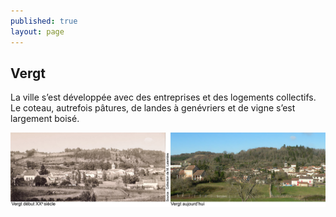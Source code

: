 ```yaml
---
published: true
layout: page
---
```


## Vergt

La ville s’est développée avec des entreprises et des logements collectifs. Le coteau, autrefois pâtures, de landes à genévriers et de vigne s’est largement boisé. 

![](/data/images/24/histoire/20_HISTOIRE_POPCP2.jpg)
